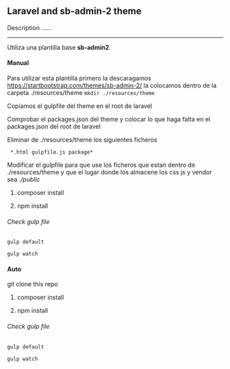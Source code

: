 Laravel and sb-admin-2 theme
--------------

Description  ......

--------------

Utiliza una plantilla base **sb-admin2**.

#### Manual 

Para utilizar esta plantilla primero la descaragamos https://startbootstrap.com/themes/sb-admin-2/ la colocamos dentro de la carpeta ./resources/theme
`mkdir ./resources/theme`

Copiamos el gulpfile del theme en el root de laravel

Comprobar el packages.json del theme y colocar lo que haga falta en el packages.json del root de laravel 

Eliminar de ./resources/theme  los siguientes ficheros 

`` *.html gulpfile.js package*``
 
Modificar el gulpfile para que use los ficheros que estan dentro de ./resources/theme y que el lugar donde los almacene los css js y vendor sea 
*./public* 



1. composer install

2. npm install

###### Check gulp file 
`gulp default`
 
`gulp watch`


#### Auto 

git clone this repo

1. composer install

2. npm install

###### Check gulp file 
`gulp default`
 
`gulp watch`


